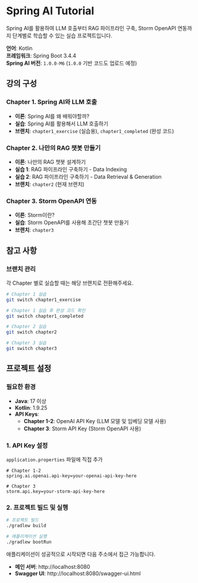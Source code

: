 # Spring AI Tutorial

Spring AI를 활용하여 LLM 호출부터 RAG 파이프라인 구축, Storm OpenAPI 연동까지 단계별로 학습할 수 있는 실습 프로젝트입니다.


**언어**: Kotlin  
**프레임워크**: Spring Boot 3.4.4        
**Spring AI 버전**: `1.0.0-M6` (`1.0.0` 기반 코드도 업로드 예정)

## 강의 구성

### Chapter 1. Spring AI와 LLM 호출
- **이론**: Spring AI를 왜 배워야할까?
- **실습**: Spring AI를 활용해서 LLM 호출하기
- **브랜치**: `chapter1_exercise` (실습용), `chapter1_completed` (완성 코드)

### Chapter 2. 나만의 RAG 챗봇 만들기
- **이론**: 나만의 RAG 챗봇 설계하기
- **실습 1**: RAG 파이프라인 구축하기 - Data Indexing
- **실습 2**: RAG 파이프라인 구축하기 - Data Retrieval & Generation
- **브랜치**: `chapter2` (현재 브랜치)

### Chapter 3. Storm OpenAPI 연동
- **이론**: Storm이란?
- **실습**: Storm OpenAPI를 사용해 초간단 챗봇 만들기
- **브랜치**: `chapter3`

## 참고 사항

### 브랜치 관리
각 Chapter 별로 실습할 때는 해당 브랜치로 전환해주세요.

```bash
# Chapter 1 실습
git switch chapter1_exercise

# Chapter 1 실습 후 완성 코드 확인
git switch chapter1_completed

# Chapter 2 실습
git switch chapter2

# Chapter 3 실습
git switch chapter3
```

## 프로젝트 설정

### 필요한 환경
- **Java**: 17 이상
- **Kotlin**: 1.9.25
- **API Keys**:
    - **Chapter 1-2**: OpenAI API Key (LLM 모델 및 임베딩 모델 사용)
    - **Chapter 3**: Storm API Key (Storm OpenAPI 사용)

### 1. API Key 설정

`application.properties` 파일에 직접 추가
```properties
# Chapter 1-2
spring.ai.openai.api-key=your-openai-api-key-here

# Chapter 3
storm.api.key=your-storm-api-key-here
```

### 2. 프로젝트 빌드 및 실행

```bash
# 프로젝트 빌드
./gradlew build

# 애플리케이션 실행
./gradlew bootRun
```

애플리케이션이 성공적으로 시작되면 다음 주소에서 접근 가능합니다.
- **메인 서버**: http://localhost:8080
- **Swagger UI**: http://localhost:8080/swagger-ui.html


